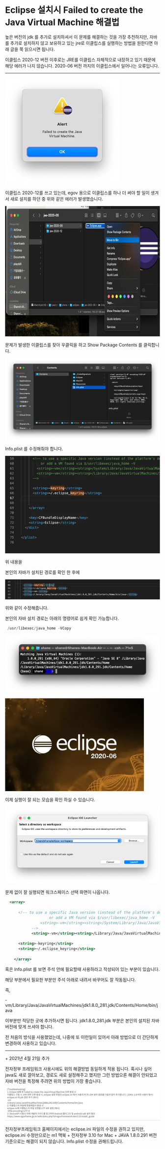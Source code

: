 # Eclipse 설치시 Failed to create the Java Virtual Machine 해결법

높은 버전의 jdk 를 추가로 설치하셔서 이 문제를 해결하는 것을 가장 추천하지만, 자바를 추가로 설치하지 않고 보유하고 있는 jre로 이클립스를 실행하는 방법을 원한다면 아래 글을 쭉 읽으시면 됩니다. 

이클립스 2020-12 버전 이후로는 JRE를 이클립스 자체적으로 내장하고 있기 때문에 해당 에러가 나지 않습니다. 2020-06 버전 까지의 이클립스에서 일어나는 오류입니다.

------



<img src=https://raw.githubusercontent.com/ShanePark/mdblog/main/archived/32.assets/img-20230414082613800.webp width=372 height=347 alt=1>



이클립스 2020-12를 쓰고 있는데, egov 용으로 이클립스를 하나 더 써야 할 일이 생겨서 새로 설치를 하던 중 위와 같은 에러가 발생했습니다.



<img src=https://raw.githubusercontent.com/ShanePark/mdblog/main/archived/32.assets/img-20230414082613852.webp width=750 height=424 alt=2>



문제가 발생한 이클립스를 찾아 우클릭을 하고 Show Package Contents 를 클릭합니다.



![img](https://raw.githubusercontent.com/ShanePark/mdblog/main/archived/32.assets/img-20230414082613949.webp)



Info.plist 를 수정해줘야 합니다.



![img](https://raw.githubusercontent.com/ShanePark/mdblog/main/archived/32.assets/img-20230414082613821.webp)



위 내용을

본인의 자바가 설치된 경로를 확인 한 후에



![img](https://raw.githubusercontent.com/ShanePark/mdblog/main/archived/32.assets/img-20230414082613831.webp)



위와 같이 수정해줍니다.

 

본인의 자바 설치 경로는 아래의 명령어로 쉽게 확인 가능합니다.

```java
 /usr/libexec/java_home -VCopy
```



![img](https://raw.githubusercontent.com/ShanePark/mdblog/main/archived/32.assets/img-20230414082613813.webp)



 



![img](https://raw.githubusercontent.com/ShanePark/mdblog/main/archived/32.assets/img-20230414082613855.webp)



이제 실행이 잘 되는 모습을 확인 하실 수 있습니다.



![img](https://raw.githubusercontent.com/ShanePark/mdblog/main/archived/32.assets/img-20230414082613889.webp)



문제 없이 잘 실행되면 워크스페이스 선택 화면이 나옵니다.

 

```xml
  <array>
 
      <!-- to use a specific Java version (instead of the platform's default) uncomment one of the following options,
                    or add a VM found via $/usr/libexec/java_home -V
                <string>-vm</string><string>/System/Library/Java/JavaVirtualMachines/1.6.0.jdk/Contents/Commands/java</string>
            -->
            <string>-vm</string><string>/Library/Java/JavaVirtualMachines/jdk1.8.0_281.jdk/Contents/Home/bin/java</string>
 
      <string>-keyring</string>
      <string>~/.eclipse_keyring</string>
 
    </array>
```

혹은 Info.plist 를 보면 주석 안에 필요할때 사용하라고 작성되어 있는 부분이 있습니다.

해당 부분에서 필요한 부분만 주석 아래로 내려서 바꾸어도 잘 작동됩니다.

 

즉,

<string>-vm</string><string>/Library/Java/JavaVirtualMachines/jdk1.8.0_281.jdk/Contents/Home/bin/java</string>

 

이부분만 적당한 곳에 추가하시면 됩니다. jdk1.8.0_281.jdk 부분은 본인의 설치된 자바 버전에 맞게 쓰셔야 합니다.

 

전 처음의 방식을 사용했었는데, 나중에 또 이런일이 있어서 아래 방법으로 더 간단하게 변경하여 사용하고 있습니다.

 

 

------

 

 \+ 2021년 4월 21일 추가

전자정부 프레임워크 사용시에도 위의 해결방법 동일하게 적용 됩니다. 혹시나 싶어 java도 새로 깔아보고, 경로도 새로 설정해주고 했지만 그런 방법으론 해결이 안되었고 자바 버전을 특정해 주려면 위의 방법이 가장 좋습니다.



![img](https://raw.githubusercontent.com/ShanePark/mdblog/main/archived/32.assets/img-20230414082613904.webp)



전자정부프레임워크 홈페이지에서는 eclipse.ini 파일의 수정을 권하고 있지만, eclipse.ini 수정만으로는 m1 맥북 + 전자정부 3.10 for Mac + JAVA 1.8.0.291 버전 기준으로는 해결이 되지 않습니다. Info.plist 수정을 권해드립니다.